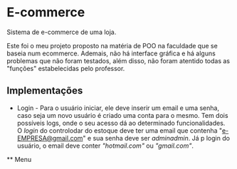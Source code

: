 # E-commerce
Sistema de e-commerce de uma loja.
  
Este foi o meu projeto proposto na matéria de POO na faculdade que se baseia num ecommerce. Ademais, não há interface gráfica e há alguns problemas que não foram testados, além disso, não foram atentido todas as "funções" estabelecidas pelo professor. 
  
## Implementações
* Login - Para o usuário iniciar, ele deve inserir um email e uma senha, caso seja um novo usuário é criado uma conta para o mesmo. Tem dois possíveis logs, onde o seu acesso dá ao determinado funcionalidades. O *login* do controlodar do estoque deve ter uma email que contenha "e-EMPRESA@gmail.com" e sua senha deve ser *adminadmin*. Já p login do usuário, o email deve conter *"hotmail.com"* ou *"gmail.com"*.

** Menu

  
